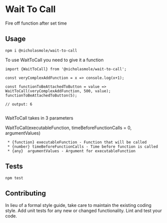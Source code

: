 Wait To Call
=========

Fire off function after set time

## Usage

`npm i @nicholasmole/wait-to-call`
                                                                
To use WaitToCall you need to give it a function 
                                                                        
```
import {WaitToCall} from '@nicholasmole/wait-to-call';

const veryComplexAddFunction = x => console.log(x+1);

const functionToBeAttachedToButton = value => WaitToCall(veryComplexAddFunction, 500, value);                     
functionToBeAttachedToButton(5);

// output: 6
                                                                       
```

WaitToCall takes in 3 parameters

WaitToCall(executableFunction, timeBeforeFunctionCalls = 0, argumentValues)

```
 * {function} executableFunction - Function that will be called
 * {number} timeBeforeFunctionCalls - Time before function is called
 * {any}  argumentValues - Argument for executableFunction
```

## Tests

  `npm test`

## Contributing

In lieu of a formal style guide, take care to maintain the existing coding style. Add unit tests for any new or changed functionality. Lint and test your code.